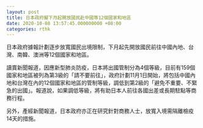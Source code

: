 ```yaml
---
layout: post
title: 日本政府擬下月起開放國民赴中國等12個國家和地區
date: 2020-10-08 13:57:45.000000000 +08:00
categories: rthk
---
```


日本政府據報計劃逐步放寬國民出境限制，下月起先開放國民前往中國內地、台灣、南韓、澳洲等12個國家和地區。

讀賣新聞報道，因應新型肺炎防疫，日本將出國管制分為4個等級，目前有159個國家和地區被列為第3級的「請不要前往」，政府計劃11月1日開始，將包括中國內地和台灣在內的12個國家和地區的管制等級，調低到第2級的「避免不重要、不緊急的出國」。報道說，如果調低等級，將有助日本人前往各國出差或長期駐點等商務行程。

另外，產經新聞報道，日本政府亦正在研究針對商務人士，放寬入境需隔離檢疫14天的措施。
